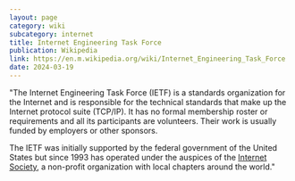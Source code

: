 ```yaml
---
layout: page
category: wiki
subcategory: internet
title: Internet Engineering Task Force
publication: Wikipedia
link: https://en.m.wikipedia.org/wiki/Internet_Engineering_Task_Force
date: 2024-03-19
---
```


"The Internet Engineering Task Force (IETF) is a standards organization for the Internet and is responsible for the technical standards that make up the Internet protocol suite (TCP/IP). It has no formal membership roster or requirements and all its participants are volunteers. Their work is usually funded by employers or other sponsors.

The IETF was initially supported by the federal government of the United States but since 1993 has operated under the auspices of the [Internet Society](/internet-society/), a non-profit organization with local chapters around the world."
